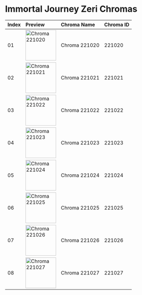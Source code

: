 # Immortal Journey Zeri Chromas

| Index | Preview | Chroma Name | Chroma ID |
|:---|:---|:---|:---|
| 01 | <img src='https://raw.communitydragon.org/latest/plugins/rcp-be-lol-game-data/global/default/v1/champion-chroma-images/221/221020.png' alt='Chroma 221020' width='100'> | Chroma 221020 | 221020 |
| 02 | <img src='https://raw.communitydragon.org/latest/plugins/rcp-be-lol-game-data/global/default/v1/champion-chroma-images/221/221021.png' alt='Chroma 221021' width='100'> | Chroma 221021 | 221021 |
| 03 | <img src='https://raw.communitydragon.org/latest/plugins/rcp-be-lol-game-data/global/default/v1/champion-chroma-images/221/221022.png' alt='Chroma 221022' width='100'> | Chroma 221022 | 221022 |
| 04 | <img src='https://raw.communitydragon.org/latest/plugins/rcp-be-lol-game-data/global/default/v1/champion-chroma-images/221/221023.png' alt='Chroma 221023' width='100'> | Chroma 221023 | 221023 |
| 05 | <img src='https://raw.communitydragon.org/latest/plugins/rcp-be-lol-game-data/global/default/v1/champion-chroma-images/221/221024.png' alt='Chroma 221024' width='100'> | Chroma 221024 | 221024 |
| 06 | <img src='https://raw.communitydragon.org/latest/plugins/rcp-be-lol-game-data/global/default/v1/champion-chroma-images/221/221025.png' alt='Chroma 221025' width='100'> | Chroma 221025 | 221025 |
| 07 | <img src='https://raw.communitydragon.org/latest/plugins/rcp-be-lol-game-data/global/default/v1/champion-chroma-images/221/221026.png' alt='Chroma 221026' width='100'> | Chroma 221026 | 221026 |
| 08 | <img src='https://raw.communitydragon.org/latest/plugins/rcp-be-lol-game-data/global/default/v1/champion-chroma-images/221/221027.png' alt='Chroma 221027' width='100'> | Chroma 221027 | 221027 |
